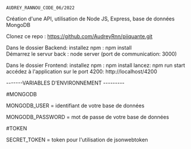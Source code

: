     AUDREY_RANNOU_CODE_06/2022

Création d'une API, utilisation de Node JS, Express, base de données MongoDB

Clonez ce repo :
https://github.com/AudreyRnn/piiquante.git

Dans le dossier Backend:
installez npm : npm install  
Démarrez le servur back : node server (port de communication: 3000) 


Dans le dossier Frontend:
installez npm : npm install 
lancez: npm run start 
accédez à l'application sur le port 4200: http://localhost/4200


-------VARIABLES D'ENVIRONNEMENT ---------

#MONGODB

MONGODB_USER =  identifiant de votre base de données

MONGODB_PASSWORD = mot de passe de votre base de données


#TOKEN

SECRET_TOKEN = token pour l'utilisation de jsonwebtoken

